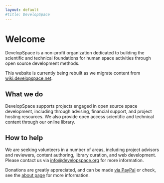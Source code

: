 ```yaml
---
layout: default
#title: DevelopSpace
---
```


# Welcome

DevelopSpace is a non-profit organization dedicated to building the scientific and technical foundations for human space activities through open source development methods.

This website is currently being rebuilt as we migrate content from [wiki.developspace.net](https://wiki.developspace.net/).

## What we do

DevelopSpace supports projects engaged in open source space development, including through advising, financial support, and project hosting resources. We also provide open access scientific and technical content through our online library.

## How to help

We are seeking volunteers in a number of areas, including project advisors and reviewers, content authoring, library curation, and web development. Please contact us via [info@developspace.org](mailto:info@developspace.org) for more information.

Donations are greatly appreciated, and can be made [via PayPal](https://www.paypal.com/cgi-bin/webscr?cmd=_s-xclick&hosted_button_id=HJZT7DT5GJ8UC) or check, see the [about page](about) for more information.


